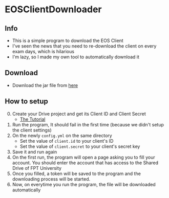 # EOSClientDownloader
## Info
* This is a simple program to download the EOS Client
* I've seen the news that you need to re-download the client on every exam days, which is hilarious
* I'm lazy, so I made my own tool to automatically download it
## Download
* Download the jar file from [here](https://github.com/HSGamer/EOSClientDownloader/releases/latest)
## How to setup
0. Create your Drive project and get its Client ID and Client Secret
    * [The Tutorial](https://theonetechnologies.com/blog/post/how-to-get-google-app-client-id-and-client-secret)
1. Run the program, It should fail in the first time (because we didn't setup the client settings)
2. On the newly `config.yml` on the same directory
    * Set the value of `client.id` to your client's ID
    * Set the value of `client.secret` to your client's secret key
3. Save it and run again
4. On the first run, the program will open a page asking you to fill your account. You should enter the account that has access to the Shared Drive of FPT University
5. Once you filled, a token will be saved to the program and the downloading process will be started.
6. Now, on everytime you run the program, the file will be downloaded automatically
